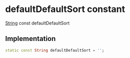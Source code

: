 


# defaultDefaultSort constant






[String](https://api.flutter.dev/flutter/dart-core/String-class.html) const defaultDefaultSort
  







## Implementation

```dart
static const String defaultDefaultSort = '';


```







